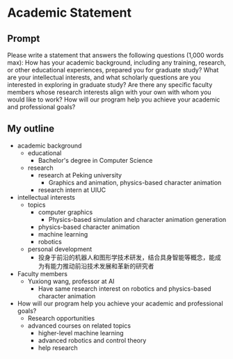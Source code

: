 # Academic Statement
## Prompt
Please write a statement that answers the following questions (1,000 words max):
How has your academic background, including any training, research, or other educational experiences, prepared you for graduate study?
What are your intellectual interests, and what scholarly questions are you interested in exploring in graduate study?
Are there any specific faculty members whose research interests align with your own with whom you would like to work?
How will our program help you achieve your academic and professional goals?

## My outline
- academic background
  - educational
    - Bachelor's degree in Computer Science
  - research
    - research at Peking university
      - Graphics and animation, physics-based character animation
    - research intern at UIUC
- intellectual interests
  - topics
    - computer graphics
      - Physics-based simulation and character animation generation
    - physics-based character animation
    - machine learning
    - robotics
  - personal development
    - 投身于前沿的机器人和图形学技术研发，结合具身智能等概念，能成为有能力推动前沿技术发展和革新的研究者
- Faculty members
  - Yuxiong wang, professor at AI
    - Have same research interest on robotics and physics-based character animation
- How will our program help you achieve your academic and professional goals?
  - Research opportunities
  - advanced courses on related topics
    - higher-level machine learning
    - advanced robotics and control theory
    - help research